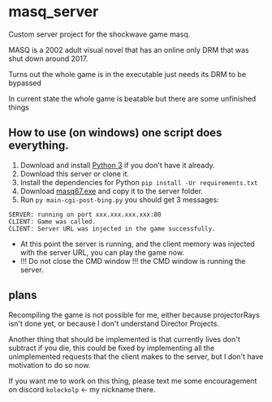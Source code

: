# masq_server
Custom server project for the shockwave game masq.

MASQ is a 2002 adult visual novel that has an online only DRM that was shut down around 2017.

Turns out the whole game is in the executable just needs its DRM to be bypassed

In current state the whole game is beatable but there are some unfinished things

## How to use (on windows) one script does everything.

1. Download and install [Python 3](https://www.python.org/downloads/) if you don't have it already.
2. Download this server or clone it.
3. Install the dependencies for Python `pip install -Ur requirements.txt`
4. Download [masq67.exe](https://web.archive.org/web/20160606064916/http://www.alteraction.com/masq67.exe) and copy it to the server folder.
5. Run `py main-cgi-post-bing.py` you should get 3 messages:
```
SERVER: running on port xxx.xxx.xxx.xxx:80
CLIENT: Game was called.
CLIENT: Server URL was injected in the game successfully.
```
 - At this point the server is running, and the client memory was injected with the server URL, you can play the game now.
 - !!! Do not close the CMD window !!! the CMD window is running the server.


## plans

Recompiling the game is not possible for me, either because projectorRays isn't done yet, or because I don't understand Director Projects.

Another thing that should be implemented is that currently lives don't subtract if you die, this could be fixed by implementing all the unimplemented requests that the client makes to the server, but I don't have motivation to do so now.

If you want me to work on this thing, please text me some encouragement on discord `koleckolp` <- my nickname there.
